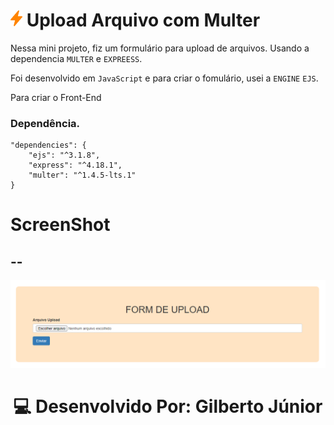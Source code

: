 # ![DevSuperior logo](https://raw.githubusercontent.com/devsuperior/bds-assets/main/ds/devsuperior-logo-small.png) Upload Arquivo com Multer

Nessa mini projeto, fiz um formulário para upload de arquivos. Usando a dependencia `MULTER` e `EXPREESS`.

Foi desenvolvido em `JavaScript` e para criar o fomulário, usei a `ENGINE` `EJS`.

Para criar o Front-End 

### Dependência.

```
"dependencies": {
    "ejs": "^3.1.8",
    "express": "^4.18.1",
    "multer": "^1.4.5-lts.1"
}
```

# ScreenShot

## --
<p align="center">
<img src="./uploads/screen_1.png" width="1800" alt="Home">
</p>






<h1 align="center">💻 Desenvolvido Por: Gilberto Júnior</h1>